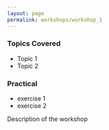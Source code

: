```yaml
---
layout: page
permalink: workshops/workshop_1
---
```


### Topics Covered
- Topic 1
- Topic 2

### Practical
- exercise 1
- exercise 2

Description of the workshop


<br><br>
<!--*-- Presenters: Charles Darwin*-->
